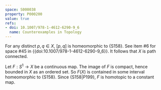 ```yaml
---
space: S000038
property: P000200
value: true
refs:
- doi: 10.1007/978-1-4612-6290-9_6
  name: Counterexamples in Topology
---
```


For any distinct $p, q \in X$, $[p,q]$ is homeomorphic to {S158}. See item #6 for space #45 in {{doi:10.1007/978-1-4612-6290-9_6}}. It follows that $X$ is path connected.

Let $F : S^1 \to X$ be a continuous map. The image of $F$ is compact, hence bounded in $X$ as an ordered set. So $F(X)$ is contained in some interval homeomorphic to {S158}. Since {S158|P199}, $F$ is homotopic to a constant map.
